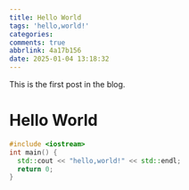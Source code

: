 ```yaml
---
title: Hello World
tags: 'hello,world!'
categories: 
comments: true
abbrlink: 4a17b156
date: 2025-01-04 13:18:32
---
```


This is the first post in the blog.

<!--more-->

# Hello World

```c++
#include <iostream>
int main() {
  std::cout << "hello,world!" << std::endl;
  return 0;
}
```

